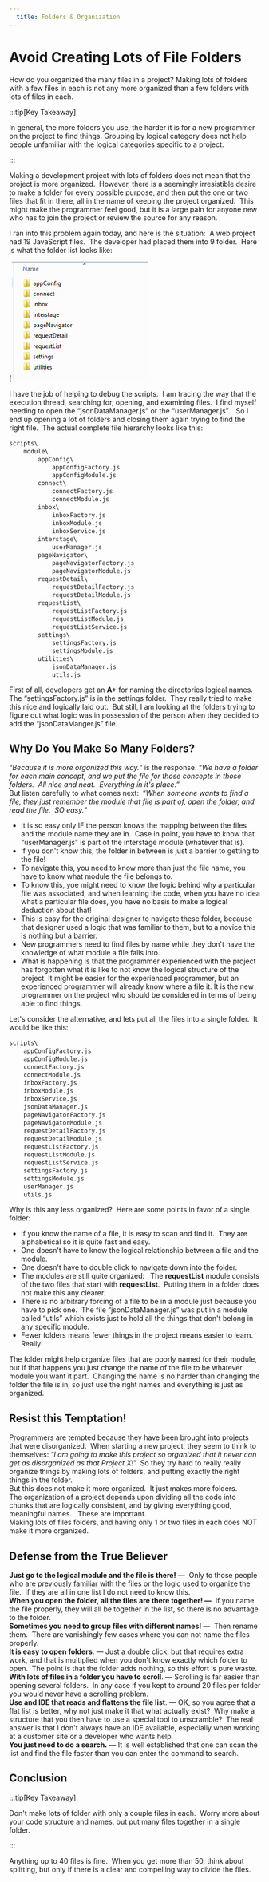 ```yaml
---
  title: Folders & Organization
---
```

#  Avoid Creating Lots of File Folders

How do you organized the many files in a project?  Making lots of folders with a few files in each is not any more organized than a few folders with lots of files in each. 

:::tip[Key Takeaway]

In general, the more folders you use, the harder it is for a new programmer on the project to find things.  Grouping by logical category does not help people unfamiliar with the logical categories specific to a project.

:::

Making a development project with lots of folders does not mean that the project is more organized.  However, there is a seemingly irresistible desire to make a folder for every possible purpose, and then put the one or two files that fit in there, all in the name of keeping the project organized.  This might make the programmer feel good, but it is a large pain for anyone new who has to join the project or review the source for any reason. 

I ran into this problem again today, and here is the situation:  A web project had 19 JavaScript files.  The developer had placed them into 9 folder.  Here is what the folder list looks like: 

[![](folder-organization-img1.png) 

I have the job of helping to debug the scripts.  I am tracing the way that the execution thread, searching for, opening, and examining files.  I find myself needing to open the “jsonDataManager.js” or the “userManager.js”.   So I end up opening a lot of folders and closing them again trying to find the right file.  The actual complete file hierarchy looks like this:

```
scripts\
    module\
        appConfig\
            appConfigFactory.js
            appConfigModule.js
        connect\
            connectFactory.js
            connectModule.js
        inbox\
            inboxFactory.js
            inboxModule.js
            inboxService.js
        interstage\
            userManager.js
        pageNavigator\
            pageNavigatorFactory.js
            pageNavigatorModule.js
        requestDetail\
            requestDetailFactory.js
            requestDetailModule.js
        requestList\
            requestListFactory.js
            requestListModule.js
            requestListService.js
        settings\
            settingsFactory.js
            settingsModule.js
        utilities\
            jsonDataManager.js
            utils.js
```


First of all, developers get an **A+** for naming the directories logical names.  The “settingsFactory.js” is in the settings folder.  They really tried to make this nice and logically laid out.  But still, I am looking at the folders trying to figure out what logic was in possession of the person when they decided to add the “jsonDataManger.js” file.

## Why Do You Make So Many Folders?

“_Because it is more organized this way._” is the response. “_We have a folder for each main concept, and we put the file for those concepts in those folders.  All nice and neat.  Everything in it's place._”  
But listen carefully to what comes next:  “_When someone wants to find a file, they just remember the module that file is part of, open the folder, and read the file.  SO easy._”

*   It is so easy only IF the person knows the mapping between the files and the module name they are in.  Case in point, you have to know that “userManager.js” is part of the interstage module (whatever that is).
*   If you don't know this, the folder in between is just a barrier to getting to the file!
*   To navigate this, you need to know more than just the file name, you have to know what module the file belongs to.
*   To know this, yoe might need to know the logic behind why a particular file was associated, and when learning the code, when you have no idea what a particular file does, you have no basis to make a logical deduction about that!
*   This is easy for the original designer to navigate these folder, because that designer used a logic that was familiar to them, but to a novice this is nothing but a barrier.
*   New programmers need to find files by name while they don't have the knowledge of what module a file falls into.
*   What is happening is that the programmer experienced with the project has forgotten what it is like to not know the logical structure of the project.  It might be easier for the experienced programmer, but an experienced programmer will already know where a file it.  It is the new programmer on the project who should be considered in terms of being able to find things. 

Let's consider the alternative, and lets put all the files into a single folder.  It would be like this:

```
scripts\
    appConfigFactory.js
    appConfigModule.js
    connectFactory.js
    connectModule.js
    inboxFactory.js
    inboxModule.js
    inboxService.js
    jsonDataManager.js
    pageNavigatorFactory.js
    pageNavigatorModule.js
    requestDetailFactory.js
    requestDetailModule.js
    requestListFactory.js
    requestListModule.js
    requestListService.js
    settingsFactory.js
    settingsModule.js
    userManager.js
    utils.js
```


Why is this any less organized?  Here are some points in favor of a single folder:

*   If you know the name of a file, it is easy to scan and find it.  They are alphabetical so it is quite fast and easy.
*   One doesn't have to know the logical relationship between a file and the module.
*   One doesn't have to double click to navigate down into the folder.
*   The modules are still quite organized:   The **requestList** module consists of the two files that start with **requestList**.  Putting them in a folder does not make this any clearer.
*   There is no arbitrary forcing of a file to be in a module just because you have to pick one.  The file “jsonDataManager.js” was put in a module called “utils” which exists just to hold all the things that don't belong in any specific module.
*   Fewer folders means fewer things in the project means easier to learn.  Really!

The folder might help organize files that are poorly named for their module, but if that happens you just change the name of the file to be whatever module you want it part.  Changing the name is no harder than changing the folder the file is in, so just use the right names and everything is just as organized.

## Resist this Temptation!

Programmers are tempted because they have been brought into projects that were disorganized.  When starting a new project, they seem to think to themselves: “_I am going to make this project so organized that it never can get as disorganized as that Project X!_”  So they try hard to really really organize things by making lots of folders, and putting exactly the right things in the folder.  
But this does not make it more organized.  It just makes more folders.  
The organization of a project depends upon dividing all the code into chunks that are logically consistent, and by giving everything good, meaningful names.   These are important.  
Making lots of files folders, and having only 1 or two files in each does NOT make it more organized.

## Defense from the True Believer

**Just go to the logical module and the file is there!** —  Only to those people who are previously familiar with the files or the logic used to organize the file.  If they are all in one list I do not need to know this.  
**When you open the folder, all the files are there together! —**  If you name the file properly, they will all be together in the list, so there is no advantage to the folder.  
**Sometimes you need to group files with different names! —**  Then rename them.  There are vanishingly few cases where you can not name the files properly.  
**It is easy to open folders**. — Just a double click, but that requires extra work, and that is multiplied when you don't know exactly which folder to open.  The point is that the folder adds nothing, so this effort is pure waste.  
**With lots of files in a folder you have to scroll**. — Scrolling is far easier than opening several folders.  In any case if you kept to around 20 files per folder you would never have a scrolling problem.  
**Use and IDE that reads and flattens the file list**. — OK, so you agree that a flat list is better, why not just make it that what actually exist?  Why make a structure that you then have to use a special tool to unscramble?  The real answer is that I don't always have an IDE available, especially when working at a customer site or a developer who wants help.  
**You just need to do a search.** — It is well established that one can scan the list and find the file faster than you can enter the command to search.

## Conclusion

:::tip[Key Takeaway]

Don't make lots of folder with only a couple files in each.  Worry more about your code structure and names, but put many files together in a single folder.

:::

Anything up to 40 files is fine.  When you get more than 50, think about splitting, but only if there is a clear and compelling way to divide the files.